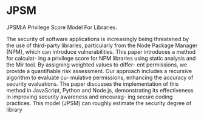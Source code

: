 # JPSM
JPSM:A Privilege Score Model For Libraries.

The security of software applications is increasingly being
threatened by the use of third-party libraries, particularly
from the Node Package Manager (NPM), which can introduce
vulnerabilities. This paper introduces a method for calculat-
ing a privilege score for NPM libraries using static analysis
and the Mir tool. By assigning weighted values to differ-
ent permissions, we provide a quantifiable risk assessment.
Our approach includes a recursive algorithm to evaluate cu-
mulative permissions, enhancing the accuracy of security
evaluations. The paper discusses the implementation of this
method in JavaScript, Python and Node.js, demonstrating its
effectiveness in improving security awareness and encourag-
ing secure coding practices. This model (JPSM) can roughly
estimate the security degree of library
